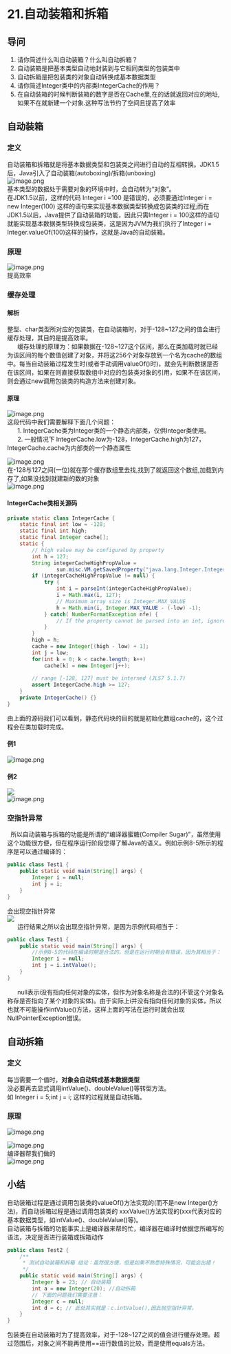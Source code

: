 # 21.自动装箱和拆箱

<a name="f0iy9"></a>
## 导问
1. 请你简述什么叫自动装箱？什么叫自动拆箱？
  1. 自动装箱是把基本类型自动地封装到与它相同类型的包装类中
  1. 自动拆箱是把包装类的对象自动转换成基本数据类型
2. 请你简述Integer类中的内部类IntegerCache的作用？
  1. 在自动装箱的时候判断装箱的数字是否在Cache里,在的话就返回对应的地址,如果不在就新建一个对象.这种写法节约了空间且提高了效率


<a name="OHxuU"></a>
## 自动装箱
<a name="OPVgk"></a>
### 定义
自动装箱和拆箱就是将基本数据类型和包装类之间进行自动的互相转换。JDK1.5后，Java引入了自动装箱(autoboxing)/拆箱(unboxing)<br />![image.png](https://cdn.nlark.com/yuque/0/2019/png/349894/1559714556608-345be259-04be-4d93-a1c1-fb1cff05fb7f.png#align=left&display=inline&height=132&name=image.png&originHeight=132&originWidth=348&size=40107&status=done&width=348)<br />基本类型的数据处于需要对象的环境中时，会自动转为“对象”。<br />在JDK1.5以前，这样的代码 Integer i =100 是错误的，必须要通过Integer i = new Integer(100) 这样的语句来实现基本数据类型转换成包装类的过程;而在JDK1.5以后，Java提供了自动装箱的功能，因此只需Integer i = 100这样的语句就能实现基本数据类型转换成包装类，这是因为JVM为我们执行了Integer i = Integer.valueOf(100)这样的操作，这就是Java的自动装箱。
<a name="MxRnW"></a>
### 原理
![image.png](https://cdn.nlark.com/yuque/0/2019/png/349894/1559714623067-94d95a46-fe40-4d3f-9342-b943bc8a6ffe.png#align=left&display=inline&height=413&name=image.png&originHeight=413&originWidth=637&size=185688&status=done&width=637)<br />提高效率

<a name="lYA9x"></a>
### 缓存处理
<a name="9BrS3"></a>
#### 解析
整型、char类型所对应的包装类，在自动装箱时，对于-128~127之间的值会进行缓存处理，其目的是提高效率。<br />      缓存处理的原理为：如果数据在-128~127这个区间，那么在类加载时就已经为该区间的每个数值创建了对象，并将这256个对象存放到一个名为cache的数组中。每当自动装箱过程发生时(或者手动调用valueOf()时)，就会先判断数据是否在该区间，如果在则直接获取数组中对应的包装类对象的引用，如果不在该区间，则会通过new调用包装类的构造方法来创建对象。

<a name="bHXtf"></a>
#### 原理
![image.png](https://cdn.nlark.com/yuque/0/2019/png/349894/1559714793733-bd62d55d-a509-462a-95f7-0364ea98bb17.png#align=left&display=inline&height=78&name=image.png&originHeight=78&originWidth=462&size=51506&status=done&width=462)<br />这段代码中我们需要解释下面几个问题：<br />      1. IntegerCache类为Integer类的一个静态内部类，仅供Integer类使用。<br />      2. 一般情况下 IntegerCache.low为-128，IntegerCache.high为127，IntegerCache.cache为内部类的一个静态属性

![image.png](https://cdn.nlark.com/yuque/0/2019/png/349894/1559714754910-7a31a8af-4dc2-4eed-af0f-3f85480aa34c.png#align=left&display=inline&height=379&name=image.png&originHeight=379&originWidth=647&size=265273&status=done&width=647)<br />在-128与127之间(一位)就在那个缓存数组里去找,找到了就返回这个数组,加载到内存了,如果没找到就建新的数的对象<br />![image.png](https://cdn.nlark.com/yuque/0/2019/png/349894/1559714943708-3d5faf85-5862-4d5c-af2d-132602453013.png#align=left&display=inline&height=165&name=image.png&originHeight=165&originWidth=374&size=76909&status=done&width=374)
<a name="gNt2E"></a>
#### IntegerCache类相关源码

```java
private static class IntegerCache {
    static final int low = -128;
    static final int high;
    static final Integer cache[];
    static {
        // high value may be configured by property
        int h = 127;
        String integerCacheHighPropValue =
                sun.misc.VM.getSavedProperty("java.lang.Integer.IntegerCache.high");
        if (integerCacheHighPropValue != null) {
            try {
                int i = parseInt(integerCacheHighPropValue);
                i = Math.max(i, 127);
                // Maximum array size is Integer.MAX_VALUE
                h = Math.min(i, Integer.MAX_VALUE - (-low) -1);
            } catch( NumberFormatException nfe) {
                // If the property cannot be parsed into an int, ignore it.
            }
        }
        high = h;
        cache = new Integer[(high - low) + 1];
        int j = low;
        for(int k = 0; k < cache.length; k++)
            cache[k] = new Integer(j++);
 
        // range [-128, 127] must be interned (JLS7 5.1.7)
        assert IntegerCache.high >= 127;
    }
    private IntegerCache() {}
}
```
由上面的源码我们可以看到，静态代码块的目的就是初始化数组cache的，这个过程会在类加载时完成。

<a name="bFjUw"></a>
#### 例1
![image.png](https://cdn.nlark.com/yuque/0/2019/png/349894/1559714685864-c947d251-caa5-4583-9f90-2d458791092d.png#align=left&display=inline&height=128&name=image.png&originHeight=128&originWidth=401&size=55934&status=done&width=401)

<a name="se5hP"></a>
#### 例2
![](https://cdn.nlark.com/yuque/0/2019/png/349894/1559714841818-47a38b3a-7854-4006-b972-65b71ff45cbc.png#align=left&display=inline&height=281&originHeight=281&originWidth=474&status=done&width=474)<br />![image.png](https://cdn.nlark.com/yuque/0/2019/png/349894/1559714943708-3d5faf85-5862-4d5c-af2d-132602453013.png#align=left&display=inline&height=165&name=image.png&originHeight=165&originWidth=374&size=76909&status=done&width=374)

<a name="pw1wO"></a>
### 空指针异常
  所以自动装箱与拆箱的功能是所谓的“编译器蜜糖(Compiler Sugar)”，虽然使用这个功能很方便，但在程序运行阶段您得了解Java的语义。例如示例8-5所示的程序是可以通过编译的：

```java
public class Test1 {
    public static void main(String[] args) {
        Integer i = null;
        int j = i;
    }
}
```
会出现空指针异常<br />![](https://cdn.nlark.com/yuque/0/2019/png/349894/1559805688814-9449c94f-5b77-4e9e-9154-888fb3d20e16.png#align=left&display=inline&height=135&originHeight=135&originWidth=601&size=0&status=done&width=601)<br />      运行结果之所以会出现空指针异常，是因为示例代码相当于：

```java
public class Test1 {
    public static void main(String[] args) {
        //示例8-5的代码在编译时期是合法的，但是在运行时期会有错误，因为其相当于：
        Integer i = null; 
        int j = i.intValue();         
    }
}
```

      null表示i没有指向任何对象的实体，但作为对象名称是合法的(不管这个对象名称存是否指向了某个对象的实体)。由于实际上i并没有指向任何对象的实体，所以也就不可能操作intValue()方法，这样上面的写法在运行时就会出现NullPointerException错误。

<a name="VRwCq"></a>
## 自动拆箱
<a name="V8Ijb"></a>
### 定义
每当需要一个值时，**对象会自动转成基本数据类型**<br />没必要再去显式调用intValue()、doubleValue()等转型方法。<br />如 Integer i = 5;int j = i; 这样的过程就是自动拆箱。

<a name="vPeV8"></a>
### 原理
![image.png](https://cdn.nlark.com/yuque/0/2019/png/349894/1559715077549-ae70b821-83b3-4096-a8c8-186fe7fc9cf0.png#align=left&display=inline&height=339&name=image.png&originHeight=339&originWidth=603&size=127871&status=done&width=603)

![image.png](https://cdn.nlark.com/yuque/0/2019/png/349894/1559715095658-b9fb4886-4d96-4163-9e5c-9396018af6ec.png#align=left&display=inline&height=45&name=image.png&originHeight=45&originWidth=304&size=17347&status=done&width=304)<br />编译器帮我们做的<br />![image.png](https://cdn.nlark.com/yuque/0/2019/png/349894/1559715188176-61b696c7-126a-4f9e-8636-9c5c91d41eba.png#align=left&display=inline&height=212&name=image.png&originHeight=212&originWidth=541&size=99857&status=done&width=541)

<a name="7qUbX"></a>
## 小结
自动装箱过程是通过调用包装类的valueOf()方法实现的(而不是new Integer()方法)，而自动拆箱过程是通过调用包装类的 xxxValue()方法实现的(xxx代表对应的基本数据类型，如intValue()、doubleValue()等)。<br />自动装箱与拆箱的功能事实上是编译器来帮的忙，编译器在编译时依据您所编写的语法，决定是否进行装箱或拆箱动作
```java
public class Test2 {
    /**
     * 测试自动装箱和拆箱 结论：虽然很方便，但是如果不熟悉特殊情况，可能会出错！
     */
    public static void main(String[] args) {
        Integer b = 23; // 自动装箱
        int a = new Integer(20); //自动拆箱
        // 下面的问题我们需要注意：
        Integer c = null;
        int d = c; // 此处其实就是：c.intValue(),因此抛空指针异常。
    }
}
```
包装类在自动装箱时为了提高效率，对于-128~127之间的值会进行缓存处理。超过范围后，对象之间不能再使用==进行数值的比较，而是使用equals方法。
